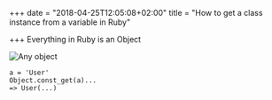 +++
date = "2018-04-25T12:05:08+02:00"
title = "How to get a class instance from a variable in Ruby"

+++
Everything in Ruby is an Object
<!--more-->

![](/uploads/2018/04/25/live_objects_10.jpg "Any object")

    a = 'User'  
    Object.const_get(a)...  
    => User(...)